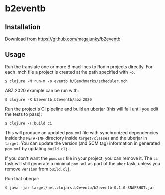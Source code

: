 # b2eventb

## Installation

Download from https://github.com/megajunky/b2eventb

## Usage

Run the translate one or more B machines to Rodin projects directly.
For each .mch file a project is created at the path specified with `-o`.

    $ clojure -M:run-m -o eventb b/Benchmarks/scheduler.mch

ABZ 2020 example can be run with:

    $ clojure -X b2eventb.b2eventb/abz-2020

Run the project's CI pipeline and build an uberjar (this will fail until you edit the tests to pass):

    $ clojure -T:build ci

This will produce an updated `pom.xml` file with synchronized dependencies inside the `META-INF`
directory inside `target/classes` and the uberjar in `target`. You can update the version (and SCM tag)
information in generated `pom.xml` by updating `build.clj`.

If you don't want the `pom.xml` file in your project, you can remove it. The `ci` task will
still generate a minimal `pom.xml` as part of the `uber` task, unless you remove `version`
from `build.clj`.

Run that uberjar:

    $ java -jar target/net.clojars.b2eventb/b2eventb-0.1.0-SNAPSHOT.jar

